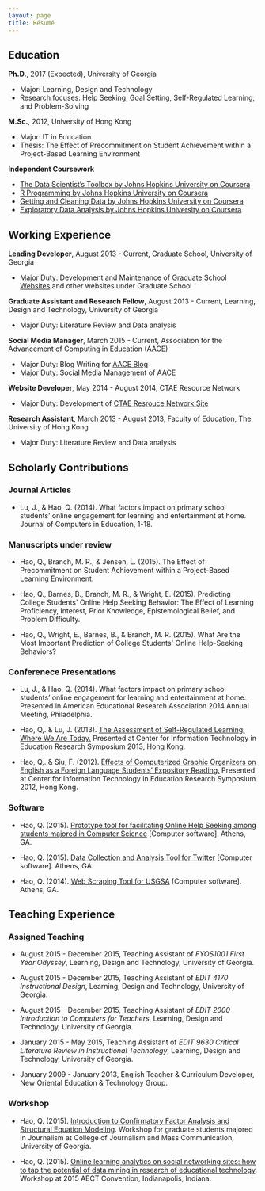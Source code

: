 ```yaml
---
layout: page
title: Résumé
---
```


## Education

<strong>Ph.D.</strong>, 2017 (Expected), University of Georgia

* Major: Learning, Design and Technology
* Research focuses: Help Seeking, Goal Setting, Self-Regulated Learning, and Problem-Solving

<strong>M.Sc.</strong>, 2012, University of Hong Kong

* Major: IT in Education
* Thesis: The Effect of Precommitment on Student Achievement within a Project-Based Learning Environment

<strong>Independent Coursework</strong>

* <a href="https://www.coursera.org/account/accomplishments/records/qMhR3qG27WCuLuCt">The Data Scientist’s Toolbox by Johns Hopkins University on Coursera</a>
* <a href="https://www.coursera.org/account/accomplishments/records/2GmkAKKbKPGmjSJk">R Programming by Johns Hopkins University on Coursera</a>
* <a href="https://www.coursera.org/account/accomplishments/records/VDjKY56uQvbUbrAj">Getting and Cleaning Data by Johns Hopkins University on Coursera</a>
* <a href="https://www.coursera.org/account/accomplishments/records/eZ5hayQ8XWvj7H5v">Exploratory Data Analysis by Johns Hopkins University on Coursera</a>

## Working Experience

<strong>Leading Developer</strong>, August 2013 - Current, Graduate School, University of Georgia

* Major Duty: Development and Maintenance of <a href="grad.uga.edu">Graduate School Websites</a> and other websites under Graduate School

<strong>Graduate Assistant and Research Fellow</strong>, August 2013 - Current, Learning, Design and Technology, University of Georgia

* Major Duty: Literature Review and Data analysis

<strong>Social Media Manager</strong>, March 2015 - Current, Association for the Advancement of Computing in Education (AACE)

* Major Duty: Blog Writing for <a href="http://blog.aace.org/author/neohao/">AACE Blog</a>
* Major Duty: Social Media Management of AACE

<strong>Website Developer</strong>, May 2014 - August 2014, CTAE Resource Network

* Major Duty: Development of <a href="http://gactaern.org/clusters/index.php">CTAE Resrouce Network Site</a>

<strong>Research Assistant</strong>, March 2013 - August 2013, Faculty of Education, The University of Hong Kong

* Major Duty: Literature Review and Data analysis

## Scholarly Contributions

### Journal Articles

* Lu, J., & Hao, Q. (2014). What factors impact on primary school students’ online engagement for learning and entertainment at home. Journal of Computers in Education, 1-18.

### Manuscripts under review

* Hao, Q., Branch, M. R., & Jensen, L. (2015). The Effect of Precommitment on Student Achievement within a Project-Based Learning Environment.

* Hao, Q., Barnes, B., Branch, M. R., & Wright, E. (2015). Predicting College Students' Online Help Seeking Behavior: The Effect of Learning Proficiency, Interest, Prior Knowledge, Epistemological Belief, and Problem Difficulty.

* Hao, Q., Wright, E., Barnes, B., & Branch, M. R. (2015). What Are the Most Important Prediction of College Students' Online Help-Seeking Behaviors?

### Conferenece Presentations

* Lu, J., & Hao, Q. (2014). What factors impact on primary school students’ online engagement for learning and entertainment at home. Presented in American Educational Research Association 2014 Annual Meeting, Philadelphia.

* Hao, Q,. & Lu, J. (2013). <a href="http://citers2013.cite.hku.hk/en/paper_605.htm">The Assessment of Self-Regulated Learning: Where We Are Today.</a> Presented at Center for Information Technology in Education Research Symposium 2013, Hong Kong.

* Hao, Q,. & Siu, F. (2012). <a href="http://citers2012.cite.hku.hk/en/paper_534.htm">Effects of Computerized Graphic Organizers on English as a Foreign Language Students’ Expository Reading.</a> Presented at Center for Information Technology in Education Research Symposium 2012, Hong Kong.

### Software

* Hao, Q. (2015). <a href="http://home.tobeneo.com/Comprehensive-Problem-Statement/">Prototype tool for facilitating Online Help Seeking among students majored in Computer Science</a> [Computer software]. Athens, GA.

* Hao, Q. (2015). <a href="https://github.com/Neo-Hao/TwitterHashtagR">Data Collection and Analysis Tool for Twitter</a> [Computer software]. Athens, GA.

* Hao, Q. (2014). <a href="https://github.com/Neo-Hao/Web-Scraping-from-USGSA">Web Scraping Tool for USGSA</a> [Computer software]. Athens, GA.

## Teaching Experience

### Assigned Teaching

* August 2015 - December 2015, Teaching Assistant of <em>FYOS1001 First Year Odyssey</em>, Learning, Design and Technology, University of Georgia.

* August 2015 - December 2015, Teaching Assistant of <em>EDIT 4170 Instructional Design</em>, Learning, Design and Technology, University of Georgia.

* August 2015 - December 2015, Teaching Assistant of <em>EDIT 2000 Introduction to Computers for Teachers</em>, Learning, Design and Technology, University of Georgia.

* January 2015 - May 2015, Teaching Assistant of <em>EDIT 9630 Critical Literature Review in Instructional Technology</em>, Learning, Design and Technology, University of Georgia.

* January 2009 - January 2013, English Teacher & Curriculum Developer, New Oriental Education & Technology Group.

### Workshop

* Hao, Q. (2015). <a href="http://neo-hao.github.io/sem/">Introduction to Confirmatory Factor Analysis and Structural Equation Modeling</a>. Workshop for graduate students majored in Journalism at College of Journalism and Mass Communication, University of Georgia.

* Hao, Q. (2015). <a href="http://home.tobeneo.com/edutextmining/">Online learning analytics on social networking sites: how to tap the potential of data mining in research of educational technology</a>. Workshop at 2015 AECT Convention, Indianapolis, Indiana.